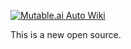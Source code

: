 [![Mutable.ai Auto Wiki](https://img.shields.io/badge/Auto_Wiki-Mutable.ai-blue)](https://wiki.mutable.ai/mutableai/lightweight-wiki)


This is a new open source.
